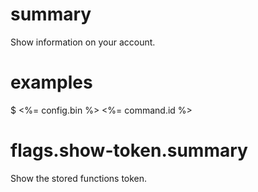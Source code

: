 # summary

Show information on your account.

# examples

$ <%= config.bin %> <%= command.id %>

# flags.show-token.summary

Show the stored functions token.
